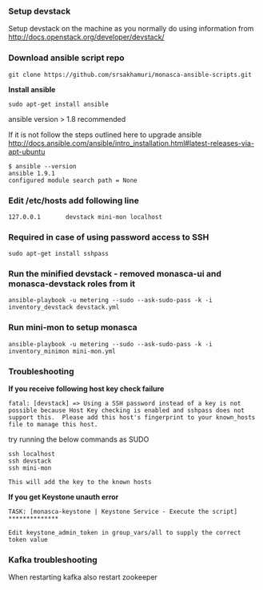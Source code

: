 ### Setup devstack
 
Setup devstack on the machine as you normally do using information from http://docs.openstack.org/developer/devstack/

### Download ansible script repo

	git clone https://github.com/srsakhamuri/monasca-ansible-scripts.git

**Install ansible**
	
	sudo apt-get install ansible
	
ansible version > 1.8 recommended

If it is not follow the steps outlined here to upgrade ansible http://docs.ansible.com/ansible/intro_installation.html#latest-releases-via-apt-ubuntu

	$ ansible --version
	ansible 1.9.1
	configured module search path = None

### Edit /etc/hosts add following line

	127.0.0.1       devstack mini-mon localhost

### Required in case of using password access to SSH 
	
	sudo apt-get install sshpass

### Run the minified devstack - removed monasca-ui and monasca-devstack roles from it

	ansible-playbook -u metering --sudo --ask-sudo-pass -k -i inventory_devstack devstack.yml


### Run mini-mon to setup monasca

	ansible-playbook -u metering --sudo --ask-sudo-pass -k -i inventory_minimon mini-mon.yml
	
### Troubleshooting
	
**If you receive following host key check failure**
	
	fatal: [devstack] => Using a SSH password instead of a key is not possible because Host Key checking is enabled and sshpass does not support this.  Please add this host's fingerprint to your known_hosts file to manage this host.
 
try running the below commands as SUDO

	ssh localhost
	ssh devstack
	ssh mini-mon
 
	This will add the key to the known hosts
	
**If you get Keystone unauth error**

	TASK: [monasca-keystone | Keystone Service - Execute the script] **************
 
	Edit keystone_admin_token in group_vars/all to supply the correct token value

### Kafka troubleshooting
When restarting kafka also restart zookeeper
